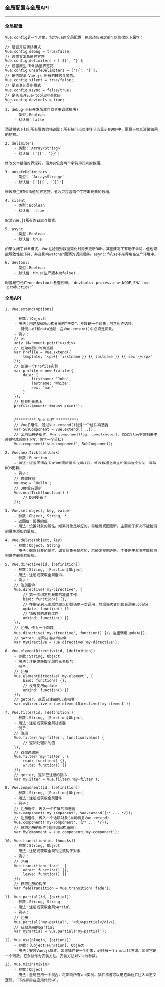 ### 全局配置与全局API
---

#### 全局配置

    Vue.config是一个对象，包含Vue的全局配置，在启动应用之前可以修改以下属性：
    ```
    // 是否开启调试模式
    Vue.config.debug = true/false;   
    // 设置文本插值界定符 
    Vue.config.delimiters = ['${', '}'];  
    // 设置原生HTML插值界定符  
    Vue.config.unsafeDelimiters = ['!{', '}'];    
    // 是否取消 Vue.js 所有的日志与警告。
    Vue.config.silent = true/false;
    // 是否关闭异步模式
    Vue.config.async = false/true；
    // 是否允许vue-tools检查代码
    Vue.config.devtools = true;
    ```
    1. debug(只有开发版本可以使用调试模块)
        - 类型：Boolean
        - 默认值：false

    调试模式下打印所有警告的栈追踪；所有锚节点以注释节点显示在DOM中，更易于检查渲染结果的结构。

    2. delimiters
        - 类型：`Array<String>`
        - 默认值：['{{', '}}']
    
    修改文本插值的界定符。值为只包含两个字符串元素的数组。

    3. unsafeDelimiters
        - 类型： `Array<String>`
        - 默认值：['{{{', '}}}']

    修改原生HTML插值的界定符。值为只包含两个字符串元素的数组。

    4. silent
        - 类型：Boolean
        - 默认值： true
    
    取消Vue.js所有的日志与警告。

    5. async
        - 类型：Boolean
        - 默认值：true
    
    如果关闭了异步模式，Vue在检测到数据变化时同步更新DOM。某些情况下有助于调试，但也可能导致性能下降，并且影响watcher回调的调用顺序。async:false不推荐用在生产环境中。

    6. devtools
        - 类型：Boolean
        - 默认值：true(生产版本为false)

    配置是否允许vue-devtools检查代码。`devtools: process.env.NODE_ENV !== 'production'`

#### 全局API

    1. Vue.extend(options)
    
        - 参数：[Object]
        - 用法：创建基础Vue构造器的“子类”。参数是一个对象，包含组件选项。
           特例——el和data选项，在Vue.extend()中必须是函数。
        - 例子：
        // el
        <div id="mount-point"></div>
        // 创建可服用的构造器
        var Profile = Vue.extend({
            template: '<p>{{ firstname }} {{ lastname }} {{ sex }}</p>'
        });
        // 创建一个Profile实例
        var profile = new Profile({
            data: {
                firstname: 'John',
                lastname: 'White',
                sex: 'man'
            }
        });
        // 挂载到元素上
        profile.$mount('#mount-point');

        
        /********* Vue 组件 *********/
        // Vue子组件，通过Vue.extend()创建一个组件构造器
        var SubComponent = Vue.extend({...});
        // 全局注册子组件，Vue.component(tag, constructor)，自定义tag不强制要求遵循W3C规则(小写，包含一个短杠)
        Vue.component('sub-component', SubComponent);

    2. Vue.nextTick(callback)
        - 参数：Function
        - 用法：延迟回调在下次DOM更新循环之后执行。修改数据之后立即使用这个方法，等待DOM更新。
        - 例子：
        // 修改数据
        vm.msg = 'Hello';
        // DOM没有更新
        Vue.nextTick(function() {
            // DOM更新了
        });

    3. Vue.set(object, key, value)
        - 参数：Object, String, *
        - 返回值：设置的值
        - 用法：设置对象的属性。如果对象是响应的，将触发视图更新。主要用于解决不能检测到属性添加的限制。

    4. Vue.delete(object, key)
        - 参数：Object, String
        - 用法：删除对象的属性。如果对象是响应的，将触发视图更新。主要用于解决不能检测到属性删除的限制。

    5. Vue.directive(id, [definition])
        - 参数：String, [Function|Object]
        - 用法：注册或获取全局指令。
        - 例子：
        // 注册指令
        Vue.directive('my-directive', {
            // 第一次绑定到元素的准备工作
            bind: function() {},
            // 在绑定到元素后立即以初始值第一次调用，然后每次变化都会调用update
            update: function() {},
            // 销毁前的清理工作
            unbind: function() {}
        });
        // 注册，传入一个函数
        Vue.directive('my-directive', function() {// 这里调用update});
        // getter，返回已注册的指令
        var myDirective = Vue.directive('my-directive');

    6. Vue.elementDirective(id, [definition])
        - 参数：String, Object
        - 用法：注册或获取全局的元素指令
        - 例子：
        // 注册
        Vue.elementDirective('my-element', {
            bind: function() {},
            // 没有使用update
            unbind: function() {}
        });
        // getter, 返回已注册的元素指令
        var myDirective = Vue.elementDirective('my-element');

    7. Vue.filter(id, [definition])
        - 参数：String, [Function|Object]
        - 用法：注册或获取全局过滤器
        - 例子：
        // 注册
        Vue.filter('my-filter', function(value) {
            // 返回处理后的值
        });
        // 双向过滤器
        Vue.filter('my-filter', {
            read: function() {},
            write: function() {}
        });
        // getter, 返回已注册的指令
        var myFilter = Vue.filter('my-filter');

    8. Vue.component(id, [definition])
        - 参数：String, [Function|Object]
        - 用法：注册或获取全局组件
        - 例子：
        // 注册组件，传入一个扩展的构造器
        Vue.component('my-component', Vue.extend({/* ... */});
        // 注册组件，传入一个选项对象(自动调用Vue.extend)
        Vue.component('my-component', {/* ... */});
        // 获取注册的组件(始终返回构造器)    
        var MyComponent = Vue.component('my-component');
        
    10. Vue.transition(id, [hoooks])
        - 参数：String, Object
        - 用法：注册或获取全局的过渡钩子对象
        - 例子：
        // 注册
        Vue.transition('fade', {
            enter: function() {},
            leave: function() {}
        });
        // 获取注册的钩子
        var fadeTransition = Vue.transition('fade');

    11. Vue.partial(id, [partial])
        - 参数：String, String
        - 用法：注册或获取全局partial
        - 例子：
        // 注册
        Vue.partial('my-partial', '<div>partial</div>);
        // 获取注册的partial
        var myPartial = Vue.partial('my-partial');

    12. Vue.use(plugin, [options])
        - 参数：[Object|Function], Object
        - 用法：安装Vue.js插件。如果插件是一个对象，必须有一个install方法。如果它是一个函数，它会被作为安装方法。安装方法以Vue为参数。

    13. Vue.mixin(mixin)
        - 参数：Object
        - 用法：全局应用一个混合，将影响所有Vue实例。插件作者可以用它向组件注入自定义逻辑。`不推荐用在应用代码中`。